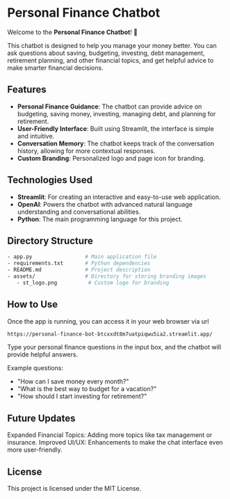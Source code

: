 # Personal Finance Chatbot

Welcome to the **Personal Finance Chatbot**! 💸

This chatbot is designed to help you manage your money better. You can ask questions about saving, budgeting, investing, debt management, retirement planning, and other financial topics, and get helpful advice to make smarter financial decisions.

## Features

- **Personal Finance Guidance**: The chatbot can provide advice on budgeting, saving money, investing, managing debt, and planning for retirement.
- **User-Friendly Interface**: Built using Streamlit, the interface is simple and intuitive.
- **Conversation Memory**: The chatbot keeps track of the conversation history, allowing for more contextual responses.
- **Custom Branding**: Personalized logo and page icon for branding.

## Technologies Used

- **Streamlit**: For creating an interactive and easy-to-use web application.
- **OpenAI**: Powers the chatbot with advanced natural language understanding and conversational abilities.
- **Python**: The main programming language for this project.

## Directory Structure

 ```bash
- app.py                 # Main application file
- requirements.txt       # Python dependencies
- README.md              # Project description
- assets/                # Directory for storing branding images
    - st_logo.png          # Custom logo for branding
 ```

## How to Use

Once the app is running, you can access it in your web browser via url 

```bash
https://personal-finance-bot-btcxxdt8m7uatpiqwu5ia2.streamlit.app/
```

Type your personal finance questions in the input box, and the chatbot will provide helpful answers.

Example questions:
- "How can I save money every month?"
- "What is the best way to budget for a vacation?"
- "How should I start investing for retirement?"

## Future Updates

Expanded Financial Topics: Adding more topics like tax management or insurance.
Improved UI/UX: Enhancements to make the chat interface even more user-friendly.

## License

This project is licensed under the MIT License.
